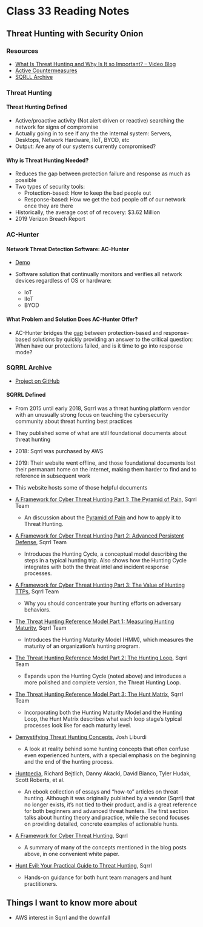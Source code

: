 # Class 33 Reading Notes

## Threat Hunting with Security Onion

### Resources

- [What Is Threat Hunting and Why Is It so Important? – Video Blog](https://www.activecountermeasures.com/what-is-threat-hunting-and-why-is-it-so-important-video-blog/)
- [Active Countermeasures](https://www.activecountermeasures.com/)
- [SQRLL Archive](https://www.threathunting.net/sqrrl-archive)

### Threat Hunting

#### Threat Hunting Defined

- Active/proactive activity (Not alert driven or reactive) searching the network for signs of compromise
- Actually going in to see if any the the internal system: Servers, Desktops, Network Hardware, IIoT, BYOD, etc
- Output: Are any of our systems currently compromised?

#### Why is Threat Hunting Needed?

- Reduces the gap between protection failure and response as much as possible
- Two types of security tools:
  - Protection-based: How to keep the bad people out
  - Response-based: How we get the bad people off of our network once they are there
- Historically, the average cost of of recovery: $3.62 Million
- 2019 Verizon Breach Report

### AC-Hunter

#### Network Threat Detection Software: AC-Hunter

- [Demo](https://www.activecountermeasures.com/live-demo/)

- Software solution that continually monitors and verifies all network devices regardless of OS or hardware:
  - IoT
  - IIoT
  - BYOD

#### What Problem and Solution Does AC-Hunter Offer?

- AC-Hunter bridges the [gap](https://www.activecountermeasures.com/wp-content/uploads/2021/11/ac-hunter_response_gap.png) between protection-based and response-based solutions by quickly providing an answer to the critical question: When have our protections failed, and is it time to go into response mode?

### SQRRL Archive

- [Project on GitHub](https://github.com/ThreatHuntingProject/ThreatHunting)

#### SQRRL Defined

- From 2015 until early 2018, Sqrrl was a threat hunting platform vendor with an unusually strong focus on teaching the cybersecurity community about threat hunting best practices
- They published some of what are still foundational documents about threat hunting
- 2018: Sqrrl was purchased by AWS
- 2019: Their website went offline, and those foundational documents lost their permanant home on the internet, making them harder to find and to reference in subsequent work
- This website hosts some of those helpful documents

- [A Framework for Cyber Threat Hunting Part 1: The Pyramid of Pain](https://www.threathunting.net/files/A%20Framework%20for%20Cyber%20Threat%20Hunting%20Part%201_%20The%20Pyramid%20of%20Pain%20_%20Sqrrl.pdf), Sqrrl Team
  - An discussion about the [Pyramid of Pain](https://bit.ly/PyramidOfPain) and how to apply it to Threat Hunting.
  
- [A Framework for Cyber Threat Hunting Part 2: Advanced Persistent Defense](https://www.threathunting.net/files/A%20Framework%20for%20Cyber%20Threat%20Hunting%20Part%202_%20Advanced%20Persistent%20Defense%20_%20Sqrrl.pdf), Sqrrl Team
  - Introduces the Hunting Cycle, a conceptual model describing the steps in a typical hunting trip. Also shows how the Hunting Cycle integrates with both the threat intel and incident response processes.

- [A Framework for Cyber Threat Hunting Part 3: The Value of Hunting TTPs](https://www.threathunting.net/files/A%20Framework%20for%20Cyber%20Threat%20Hunting%20Part%203_%20The%20Value%20of%20Hunting%20TTPs%20_%20Sqrrl.pdf), Sqrrl Team
  - Why you should concentrate your hunting efforts on adversary behaviors.

- [The Threat Hunting Reference Model Part 1: Measuring Hunting Maturity](https://www.threathunting.net/files/The%20Threat%20Hunting%20Reference%20Model%20Part%201_%20Measuring%20Hunting%20Maturity%20_%20Sqrrl.pdf), Sqrrl Team
  - Introduces the Hunting Maturity Model (HMM), which measures the maturity of an organization’s hunting program.

- [The Threat Hunting Reference Model Part 2: The Hunting Loop](https://www.threathunting.net/files/The%20Threat%20Hunting%20Reference%20Model%20Part%202_%20The%20Hunting%20Loop%20_%20Sqrrl.pdf), Sqrrl Team
  - Expands upon the Hunting Cycle (noted above) and introduces a more polished and complete version, the Threat Hunting Loop.

- [The Threat Hunting Reference Model Part 3: The Hunt Matrix](https://www.threathunting.net/files/The%20Threat%20Hunting%20Reference%20Model%20Part%203_%20The%20Hunt%20Matrix%20_%20Sqrrl.pdf), Sqrrl Team
  - Incorporating both the Hunting Maturity Model and the Hunting Loop, the Hunt Matrix describes what each loop stage’s typical processes look like for each maturity level.

- [Demystifying Threat Hunting Concepts](https://www.threathunting.net/files/Demystifying%20Threat%20Hunting%20Concepts%20_%20Sqrrl.pdf), Josh Liburdi
  - A look at reality behind some hunting concepts that often confuse even experienced hunters, with a special emphasis on the beginning and the end of the hunting process.

- [Huntpedia](https://www.threathunting.net/files/huntpedia.pdf), Richard Bejtlich, Danny Akacki, David Bianco, Tyler Hudak, Scott Roberts, et al.
  - An ebook collection of essays and “how-to” articles on threat hunting. Although it was originally published by a vendor (Sqrrl) that no longer exists, it’s not tied to their product, and is a great reference for both beginners and advanced threat hunters. The first section talks about hunting theory and practice, while the second focuses on providing detailed, concrete examples of actionable hunts.

- [A Framework for Cyber Threat Hunting](https://www.threathunting.net/files/framework-for-threat-hunting-whitepaper.pdf), Sqrrl
  - A summary of many of the concepts mentioned in the blog posts above, in one convenient white paper.

- [Hunt Evil: Your Practical Guide to Threat Hunting](https://www.threathunting.net/files/hunt-evil-practical-guide-threat-hunting.pdf), Sqrrl
  - Hands-on guidance for both hunt team managers and hunt practitioners.

## Things I want to know more about

- AWS interest in Sqrrl and the downfall
